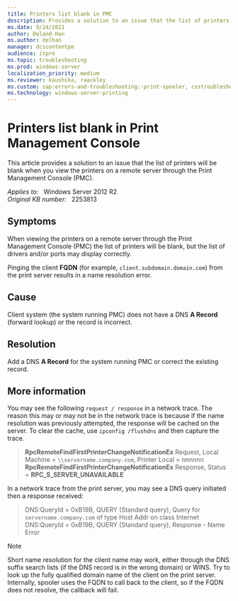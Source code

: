 ```yaml
---
title: Printers list blank in PMC
description: Provides a solution to an issue that the list of printers will be blank when you view the printers on a remote server through the Print Mangagement Console (PMC).
ms.date: 9/24/2021
author: Deland-Han
ms.author: delhan
manager: dcscontentpm
audience: itpro
ms.topic: troubleshooting
ms.prod: windows-server
localization_priority: medium
ms.reviewer: kaushika, raackley
ms.custom: sap:errors-and-troubleshooting:-print-spooler, csstroubleshoot
ms.technology: windows-server-printing
---
```

# Printers list blank in Print Management Console

This article provides a solution to an issue that the list of printers will be blank when you view the printers on a remote server through the Print Management Console (PMC).

_Applies to:_ &nbsp; Windows Server 2012 R2  
_Original KB number:_ &nbsp; 2253813

## Symptoms

When viewing the printers on a remote server through the Print Management Console (PMC) the list of printers will be blank, but the list of drivers and/or ports may display correctly.

Pinging the client **FQDN** (for example, `client.subdomain.domain.com`) from the print server results in a name resolution error.

## Cause

Client system (the system running PMC) does not have a DNS **A Record** (forward lookup) or the record is incorrect.

## Resolution

Add a DNS **A Record** for the system running PMC or correct the existing record.

## More information

You may see the following `request / response` in a network trace. The reason this may or may not be in the network trace is because if the name resolution was previously attempted, the response will be cached on the server. To clear the cache, use `ipconfig /flushdns` and then capture the trace.

> **RpcRemoteFindFirstPrinterChangeNotificationEx** Request, Local Machine = `\\servername.company.com`, Printer Local = nnnnnn  
 **RpcRemoteFindFirstPrinterChangeNotificationEx** Response, Status = **RPC_S_SERVER_UNAVAILABLE**  

In a network trace from the print server, you may see a DNS query initiated then a response received:

> DNS:QueryId = 0xB19B, QUERY (Standard query), Query for `servername.company.com` of type Host Addr on class Internet  
  DNS:QueryId = 0xB19B, QUERY (Standard query), Response - Name Error

> [!NOTE]
> Short name resolution for the client name may work, either through the DNS suffix search lists (if the DNS record is in the wrong domain) or WINS. Try to look up the fully qualified domain name of the client on the print server. Internally, spooler uses the FQDN to call back to the client, so if the FQDN does not resolve, the callback will fail.

